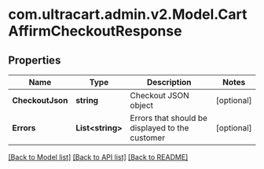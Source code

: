 # com.ultracart.admin.v2.Model.CartAffirmCheckoutResponse
## Properties

Name | Type | Description | Notes
------------ | ------------- | ------------- | -------------
**CheckoutJson** | **string** | Checkout JSON object | [optional] 
**Errors** | **List&lt;string&gt;** | Errors that should be displayed to the customer | [optional] 


[[Back to Model list]](../README.md#documentation-for-models) [[Back to API list]](../README.md#documentation-for-api-endpoints) [[Back to README]](../README.md)

